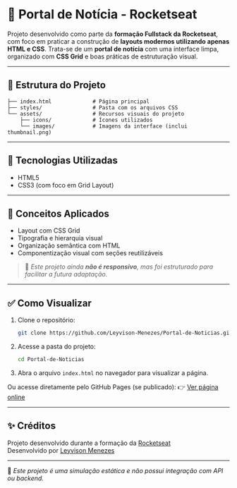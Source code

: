 # 📰 Portal de Notícia - Rocketseat



Projeto desenvolvido como parte da **formação Fullstack da Rocketseat**, com foco em praticar a construção de **layouts modernos utilizando apenas HTML e CSS**. Trata-se de um **portal de notícia** com uma interface limpa, organizado com **CSS Grid** e boas práticas de estruturação visual.

---

## 📁 Estrutura do Projeto

```
├── index.html             # Página principal
├── styles/                # Pasta com os arquivos CSS
└── assets/                # Recursos visuais do projeto
    ├── icons/             # Ícones utilizados
    └── images/            # Imagens da interface (inclui thumbnail.png)
```

---

## 🚀 Tecnologias Utilizadas

- HTML5
- CSS3 (com foco em Grid Layout)

---

## 🎯 Conceitos Aplicados

- Layout com CSS Grid
- Tipografia e hierarquia visual
- Organização semântica com HTML
- Componentização visual com seções reutilizáveis

> 🔧 *Este projeto ainda ****não é responsivo****, mas foi estruturado para facilitar a futura adaptação.*

---

## ✅ Como Visualizar

1. Clone o repositório:

   ```bash
   git clone https://github.com/Leyvison-Menezes/Portal-de-Noticias.git
   ```

2. Acesse a pasta do projeto:

   ```bash
   cd Portal-de-Noticias
   ```

3. Abra o arquivo `index.html` no navegador para visualizar a página.

Ou acesse diretamente pelo GitHub Pages (se publicado): 👉 [Ver página online](https://leyvison-menezes.github.io/Portal-de-Noticias)

---

## ✨ Créditos

Projeto desenvolvido durante a formação da [Rocketseat](https://www.rocketseat.com.br/)\
Desenvolvido por [Leyvison Menezes](https://github.com/Leyvison-Menezes)

---

📌 *Este projeto é uma simulação estática e não possui integração com API ou backend.*

